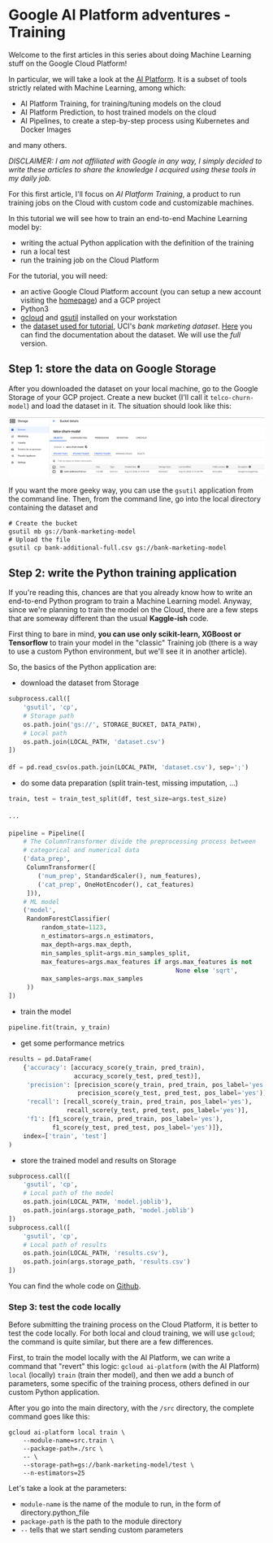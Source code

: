 # Google AI Platform adventures - Training
Welcome to the first articles in this series about doing Machine Learning stuff 
on the Google Cloud Platform!

In particular, we will take a look at the [AI Platform](https://cloud.google.com/ai-platform/docs "docs").
It is a subset of tools strictly related with Machine Learning, among which:
- AI Platform Training, for training/tuning models on the cloud
- AI Platform Prediction, to host trained models on the cloud
- AI Pipelines, to create a step-by-step process using Kubernetes and Docker Images

and many others.

*DISCLAIMER: I am not affiliated with Google in any way, I simply decided to
write these articles to share the knowledge I acquired using these tools in my
daily job.*

For this first article, I'll focus on *AI Platform Training*, a product to run
training jobs on the Cloud with custom code and customizable machines.

In this tutorial we will see how to train an end-to-end Machine Learning model
by:
- writing the actual Python application with the definition of the training
- run a local test
- run the training job on the Cloud Platform

For the tutorial, you will need:
- an active Google Cloud Platform account (you can setup a new account visiting
the [homepage](https://cloud.google.com/)) and a GCP project 
- Python3
- [gcloud](https://cloud.google.com/sdk/docs) and
[gsutil](https://cloud.google.com/storage/docs/gsutil_install) installed on your
 workstation
- the [dataset used for tutorial](https://archive.ics.uci.edu/ml/machine-learning-databases/00222/bank-additional.zip),
UCI's *bank marketing dataset*. [Here](https://archive.ics.uci.edu/ml/datasets/Bank+Marketing) 
you can find the documentation about the dataset. We will use the *full* version.

## Step 1: store the data on Google Storage
After you downloaded the dataset on your local machine, go to the Google Storage
of your GCP project. Create a new bucket (I'll call it `telco-churn-model`) and
load the dataset in it. The situation should look like this:

![Bucket](./images/bucket.png)

If you want the more geeky way, you can use the `gsutil` application from the
command line. Then, from the command line, go into the local directory
containing the dataset and

```
# Create the bucket
gsutil mb gs://bank-marketing-model
# Upload the file
gsutil cp bank-additional-full.csv gs://bank-marketing-model
```

## Step 2: write the Python training application
If you're reading this, chances are that you already know how to write an 
end-to-end Python program to train a Machine Learning model. Anyway, since we're
 planning to train the model on the Cloud, there are a few steps that are 
someway different than the usual __Kaggle-ish__ code.

First thing to bare in mind, **you can use only scikit-learn, XGBoost or 
Tensorflow** to train your model in the "classic" Training job (there is a way 
to use a custom Python environment, but we'll see it in another article).

So, the basics of the Python application are:
- download the dataset from Storage
```python
subprocess.call([
    'gsutil', 'cp',
    # Storage path
    os.path.join('gs://', STORAGE_BUCKET, DATA_PATH),
    # Local path
    os.path.join(LOCAL_PATH, 'dataset.csv')
])

df = pd.read_csv(os.path.join(LOCAL_PATH, 'dataset.csv'), sep=';')
```
- do some data preparation (split train-test, missing imputation, ...)
```python
train, test = train_test_split(df, test_size=args.test_size)

...

pipeline = Pipeline([
    # The ColumnTransformer divide the preprocessing process between
    # categorical and numerical data
    ('data_prep',
     ColumnTransformer([
        ('num_prep', StandardScaler(), num_features),
        ('cat_prep', OneHotEncoder(), cat_features)
     ])),
    # ML model
    ('model',
     RandomForestClassifier(
         random_state=1123,
         n_estimators=args.n_estimators,
         max_depth=args.max_depth,
         min_samples_split=args.min_samples_split,
         max_features=args.max_features if args.max_features is not
                                              None else 'sqrt',
         max_samples=args.max_samples
     ))
])
```
- train the model
```python
pipeline.fit(train, y_train)
```
- get some performance metrics
```python
results = pd.DataFrame(
    {'accuracy': [accuracy_score(y_train, pred_train),
                  accuracy_score(y_test, pred_test)],
     'precision': [precision_score(y_train, pred_train, pos_label='yes'),
                   precision_score(y_test, pred_test, pos_label='yes')],
     'recall': [recall_score(y_train, pred_train, pos_label='yes'),
                recall_score(y_test, pred_test, pos_label='yes')],
     'f1': [f1_score(y_train, pred_train, pos_label='yes'),
            f1_score(y_test, pred_test, pos_label='yes')]},
    index=['train', 'test']
)
```
- store the trained model and results on Storage
```python
subprocess.call([
    'gsutil', 'cp',
    # Local path of the model
    os.path.join(LOCAL_PATH, 'model.joblib'),
    os.path.join(args.storage_path, 'model.joblib')
])
subprocess.call([
    'gsutil', 'cp',
    # Local path of results
    os.path.join(LOCAL_PATH, 'results.csv'),
    os.path.join(args.storage_path, 'results.csv')
])
```

You can find the whole code on [Github]().

### Step 3: test the code locally
Before submitting the training process on the Cloud Platform, it is better to test the code locally. For both local and cloud training, we will use `gcloud`; the command is quite similar, but there are a few differences.

First, to train the model locally with the AI Platform, we can write a command that "revert" this logic:
`gcloud ai-platform` (with the AI Platform) `local` (locally) `train` (train ther model), and then we add a bunch of parameters, some specific of the training process, others defined in our custom Python application. 

After you go into the main directory, with the `/src` directory, the complete command goes like this:
```shell script
gcloud ai-platform local train \
    --module-name=src.train \
    --package-path=./src \
    -- \
    --storage-path=gs://bank-marketing-model/test \
    --n-estimators=25
```

Let's take a look at the parameters:
- `module-name` is the name of the module to run, in the form of directory.python_file
- `package-path` is the path to the module directory
- `--` tells that we start sending custom parameters
